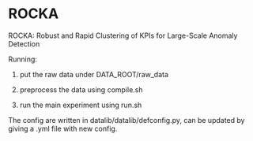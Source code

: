 # ROCKA

ROCKA: Robust and Rapid Clustering of KPIs for Large-Scale Anomaly Detection

Running: 

1. put the raw data under DATA_ROOT/raw_data 

2. preprocess the data using compile.sh 
         
3. run the main experiment using run.sh 


The config are written in datalib/datalib/defconfig.py, can be updated by giving a .yml file with new config.